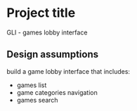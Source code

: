 # Project title

GLI - games lobby interface

## Design assumptions

build a game lobby interface that includes:

* games list
* game categories navigation
* games search
